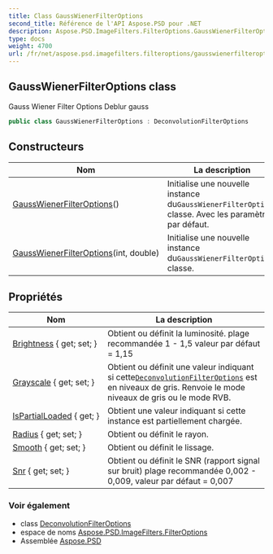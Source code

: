 ```yaml
---
title: Class GaussWienerFilterOptions
second_title: Référence de l'API Aspose.PSD pour .NET
description: Aspose.PSD.ImageFilters.FilterOptions.GaussWienerFilterOptions classe. Gauss Wiener Filter Options Deblur gauss
type: docs
weight: 4700
url: /fr/net/aspose.psd.imagefilters.filteroptions/gausswienerfilteroptions/
---
```

## GaussWienerFilterOptions class

Gauss Wiener Filter Options Deblur gauss

```csharp
public class GaussWienerFilterOptions : DeconvolutionFilterOptions
```

## Constructeurs

| Nom | La description |
| --- | --- |
| [GaussWienerFilterOptions](gausswienerfilteroptions/#constructor)() | Initialise une nouvelle instance du`GaussWienerFilterOptions` classe. Avec les paramètres par défaut. |
| [GaussWienerFilterOptions](gausswienerfilteroptions/#constructor_1)(int, double) | Initialise une nouvelle instance du`GaussWienerFilterOptions` classe. |

## Propriétés

| Nom | La description |
| --- | --- |
| [Brightness](../../aspose.psd.imagefilters.filteroptions/deconvolutionfilteroptions/brightness/) { get; set; } | Obtient ou définit la luminosité. plage recommandée 1 - 1,5 valeur par défaut = 1,15 |
| [Grayscale](../../aspose.psd.imagefilters.filteroptions/deconvolutionfilteroptions/grayscale/) { get; set; } | Obtient ou définit une valeur indiquant si cette[`DeconvolutionFilterOptions`](../deconvolutionfilteroptions/) est en niveaux de gris. Renvoie le mode niveaux de gris ou le mode RVB. |
| [IsPartialLoaded](../../aspose.psd.imagefilters.filteroptions/deconvolutionfilteroptions/ispartialloaded/) { get; } | Obtient une valeur indiquant si cette instance est partiellement chargée. |
| [Radius](../../aspose.psd.imagefilters.filteroptions/gausswienerfilteroptions/radius/) { get; set; } | Obtient ou définit le rayon. |
| [Smooth](../../aspose.psd.imagefilters.filteroptions/gausswienerfilteroptions/smooth/) { get; set; } | Obtient ou définit le lissage. |
| [Snr](../../aspose.psd.imagefilters.filteroptions/deconvolutionfilteroptions/snr/) { get; set; } | Obtient ou définit le SNR (rapport signal sur bruit) plage recommandée 0,002 - 0,009, valeur par défaut = 0,007 |

### Voir également

* class [DeconvolutionFilterOptions](../deconvolutionfilteroptions/)
* espace de noms [Aspose.PSD.ImageFilters.FilterOptions](../../aspose.psd.imagefilters.filteroptions/)
* Assemblée [Aspose.PSD](../../)


